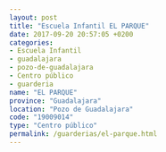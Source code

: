 ```yaml
---
layout: post
title: "Escuela Infantil EL PARQUE"
date: 2017-09-20 20:57:05 +0200
categories:
- Escuela Infantil
- guadalajara
- pozo-de-guadalajara
- Centro público
- guarderia
name: "EL PARQUE"
province: "Guadalajara"
location: "Pozo de Guadalajara"
code: "19009014"
type: "Centro público"
permalink: /guarderias/el-parque.html
---
```

